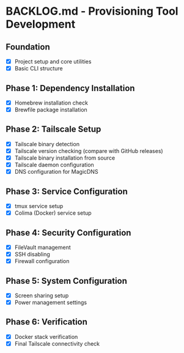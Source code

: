 # BACKLOG.md - Provisioning Tool Development

## Foundation
- [x] Project setup and core utilities
- [x] Basic CLI structure

## Phase 1: Dependency Installation
- [x] Homebrew installation check
- [x] Brewfile package installation

## Phase 2: Tailscale Setup
- [x] Tailscale binary detection
- [x] Tailscale version checking (compare with GitHub releases)
- [x] Tailscale binary installation from source
- [x] Tailscale daemon configuration
- [x] DNS configuration for MagicDNS

## Phase 3: Service Configuration
- [x] tmux service setup
- [x] Colima (Docker) service setup

## Phase 4: Security Configuration
- [x] FileVault management
- [x] SSH disabling
- [x] Firewall configuration

## Phase 5: System Configuration
- [x] Screen sharing setup
- [x] Power management settings

## Phase 6: Verification
- [x] Docker stack verification
- [x] Final Tailscale connectivity check